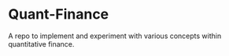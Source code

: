 # Quant-Finance
A repo to implement and experiment with various concepts within quantitative finance.
